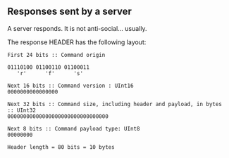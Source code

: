 ## Responses sent by a server
A server responds.  It is not anti-social... usually.

The response HEADER has the following layout:

```
First 24 bits :: Command origin

01110100 01100110 01100011
   'r'      'f'      's'

Next 16 bits :: Command version : UInt16
0000000000000000

Next 32 bits :: Command size, including header and payload, in bytes :: UInt32
00000000000000000000000000000000

Next 8 bits :: Command payload type: UInt8
00000000

Header length = 80 bits = 10 bytes
```
